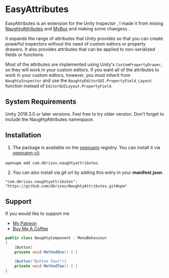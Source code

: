 # EasyAttributes
EasyAttributes is an extension for the Unity Inspector , I made it from mixing [NaughtyAttributes](https://github.com/dbrizov/NaughtyAttributes) and [MyBox](https://github.com/Deadcows/MyBox)  and making some changess .

It expands the range of attributes that Unity provides so that you can create powerful inspectors without the need of 
custom editors or property drawers. It also provides attributes that can be applied to non-serialized fields or functions.

Most of the attributes are implemented using Unity's `CustomPropertyDrawer`, so they will work in your custom editors.
If you want all of the attributes to work in your custom editors, however, you must inherit from `NaughtyInspector` and use
the `NaughtyEditorGUI.PropertyField_Layout` function instead of `EditorGUILayout.PropertyField`.

## System Requirements
Unity 2018.3.0 or later versions. Feel free to try older version. Don't forget to include the NaughtyAttributes namespace.

## Installation
1. The package is available on the [openupm](https://openupm.com/) registry. You can install it via [openupm-cli](https://github.com/openupm/openupm-cli).

`openupm add com.dbrizov.naughtyattributes`.

2. You can also install via git url by adding this entry in your **manifest.json**.

`"com.dbrizov.naughtyattributes": "https://github.com/dbrizov/NaughtyAttributes.git#upm"`

## Support
If you would like to support me
* [My Patreon](https://www.patreon.com/FlyoFun)
* [Buy Me A Coffee](https://www.buymeacoffee.com/xjQoRlt)




```c#
public class NaughtyComponent : MonoBehaviour
{
	[Button]
	private void MethodOne() { }

	[Button("Button Text")]
	private void MethodTwo() { }
}
```




